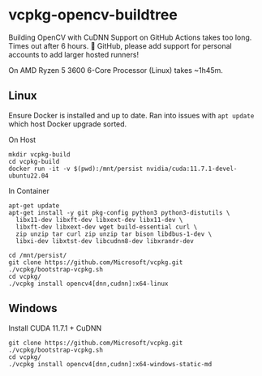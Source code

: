 # vcpkg-opencv-buildtree

Building OpenCV with CuDNN Support on GitHub Actions takes too long. Times out after 6 hours. 🙏 GitHub, please add support for personal accounts to add larger hosted runners!

On AMD Ryzen 5 3600 6-Core Processor (Linux) takes ~1h45m.

## Linux

Ensure Docker is installed and up to date. Ran into issues with `apt update` which host Docker upgrade sorted.

On Host

```
mkdir vcpkg-build
cd vcpkg-build
docker run -it -v $(pwd):/mnt/persist nvidia/cuda:11.7.1-devel-ubuntu22.04
```

In Container

```
apt-get update
apt-get install -y git pkg-config python3 python3-distutils \
  libx11-dev libxft-dev libxext-dev libx11-dev \
  libxft-dev libxext-dev wget build-essential curl \
  zip unzip tar curl zip unzip tar bison libdbus-1-dev \
  libxi-dev libxtst-dev libcudnn8-dev libxrandr-dev

cd /mnt/persist/
git clone https://github.com/Microsoft/vcpkg.git
./vcpkg/bootstrap-vcpkg.sh
cd vcpkg/
./vcpkg install opencv4[dnn,cudnn]:x64-linux
```

## Windows

Install CUDA 11.7.1 + CuDNN

```
git clone https://github.com/Microsoft/vcpkg.git
./vcpkg/bootstrap-vcpkg.sh
cd vcpkg/
./vcpkg install opencv4[dnn,cudnn]:x64-windows-static-md
```

